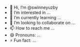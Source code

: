 - 👋 Hi, I’m @swinneyuzby
- 👀 I’m interested in ...
- 🌱 I’m currently learning ...
- 💞️ I’m looking to collaborate on ...
- 📫 How to reach me ...
- 😄 Pronouns: ...
- ⚡ Fun fact: ...

<!---
swinneyuzby/swinneyuzby is a ✨ special ✨ repository because its `README.md` (this file) appears on your GitHub profile.
You can click the Preview link to take a look at your changes.
--->
